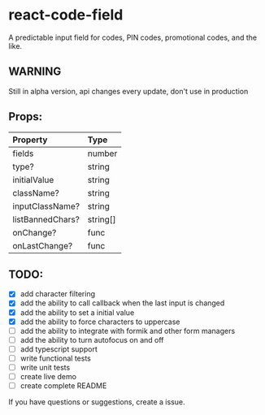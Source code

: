 # react-code-field

A predictable input field for codes, PIN codes, promotional codes, and the like.

## WARNING

Still in alpha version, api changes every update, don't use in production

## Props:

| Property         | Type     |
| :--------------- | :------- |
| fields           | number   |
| type?            | string   |
| initialValue     | string   |
| className?       | string   |
| inputClassName?  | string   |
| listBannedChars? | string[] |
| onChange?        | func     |
| onLastChange?    | func     |

## TODO:

- [x] add character filtering
- [x] add the ability to call callback when the last input is changed
- [x] add the ability to set a initial value
- [x] add the ability to force characters to uppercase
- [ ] add the ability to integrate with formik and other form managers
- [ ] add the ability to turn autofocus on and off
- [ ] add typescript support
- [ ] write functional tests
- [ ] write unit tests
- [ ] create live demo
- [ ] create complete README

If you have questions or suggestions, create a issue.
